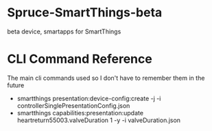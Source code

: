 # Spruce-SmartThings-beta

beta device, smartapps for SmartThings

# CLI Command Reference
The main cli commands used so I don't have to remember them in the future

- smartthings presentation:device-config:create -j -i controllerSinglePresentationConfig.json
- smartthings capabilities:presentation:update heartreturn55003.valveDuration 1 -y -i valveDuration.json
